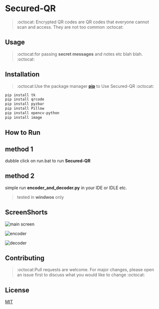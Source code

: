 # Secured-QR
>:octocat:
Encrypted QR codes are QR codes that everyone cannot scan and access. 
They are not too common :octocat:

## Usage
>:octocat:for passing **secret messages** and notes etc blah blah. :octocat:


## Installation

>:octocat:Use the package manager **[pip](https://pip.pypa.io/en/stable/)** to Use Secured-QR :octocat:
```bash
pip install tk
pip install qrcode
pip install pyzbar
pip install Pillow
pip install opencv-python
pip install image
```


## How to Run

## method 1
dubble click on run.bat to run **Secured-QR**
## method 2
simple run **encoder_and_decoder.py** in your IDE or IDLE etc.
>tested in **windwos** only



## ScreenShorts

![main screen](https://user-images.githubusercontent.com/71174208/120078158-b2777780-c0cb-11eb-9769-933352c5b27d.png)

![encoder](https://user-images.githubusercontent.com/71174208/120078172-bd320c80-c0cb-11eb-9770-eb972bcf2724.png)

![decoder](https://user-images.githubusercontent.com/71174208/120078178-c3c08400-c0cb-11eb-91d2-055ac441f62f.png)




## Contributing
>:octocat:Pull requests are welcome. For major changes, please open an issue first to discuss what you would like to change :octocat:



## License
[MIT](https://choosealicense.com/licenses/mit/)
